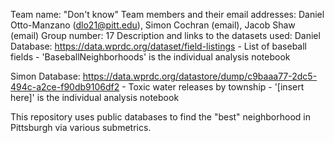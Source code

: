 Team name: "Don't know"
Team members and their email addresses: Daniel Otto-Manzano (dlo21@pitt.edu), Simon Cochran (email), Jacob Shaw (email)
Group number: 17
Description and links to the datasets used: 
Daniel Database: https://data.wprdc.org/dataset/field-listings
    - List of baseball fields
    - 'BaseballNeighborhoods' is the individual analysis notebook

Simon Database: https://data.wprdc.org/datastore/dump/c9baaa77-2dc5-494c-a2ce-f90db9106df2
    - Toxic water releases by township
    - '[insert here]' is the individual analysis notebook

This repository uses public databases to find the "best" neighborhood in Pittsburgh via various submetrics. 
